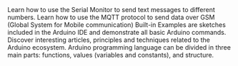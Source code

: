 <EssentialsColumn title="Tutorials for MKR GSM 1400">

<EssentialElement title="Send an SMS with MKR GSM 1400" type="tutorial" link="/tutorials/mkr-gsm-1400/gsm-send-sms">
   Learn how to use the Serial Monitor to send text messages to different numbers.
  </EssentialElement>

<EssentialElement title="Using MQTT with the MKR GSM 1400" type="tutorial" link="/tutorials/mkr-gsm-1400/gsm-mqtt">
    Learn how to use the MQTT protocol to send data over GSM (Global System for Mobile communication)
  </EssentialElement>

</EssentialsColumn>

<EssentialsColumn title="Arduino Basics">
  <EssentialElement title="Built-in Examples" type="tutorial" link="/built-in-examples/">
    Built-in Examples are sketches included in the Arduino IDE and demonstrate all basic Arduino commands.
  </EssentialElement>
  <EssentialElement title="Learn" type="resource" link="/learn">
    Discover interesting articles, principles and techniques related to the Arduino ecosystem.
  </EssentialElement>
  <EssentialElement title="Language References" type="resource" link="https://www.arduino.cc/reference/en/">
  Arduino programming language can be divided in three main parts: functions, values (variables and constants), and structure.
  </EssentialElement>
</EssentialsColumn>